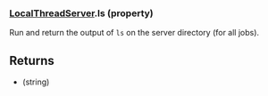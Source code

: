 ### [LocalThreadServer](LocalThreadServer.md).ls (property)




Run and return the output of `ls` on the server directory (for all jobs).

Returns
-----------
* (string)

